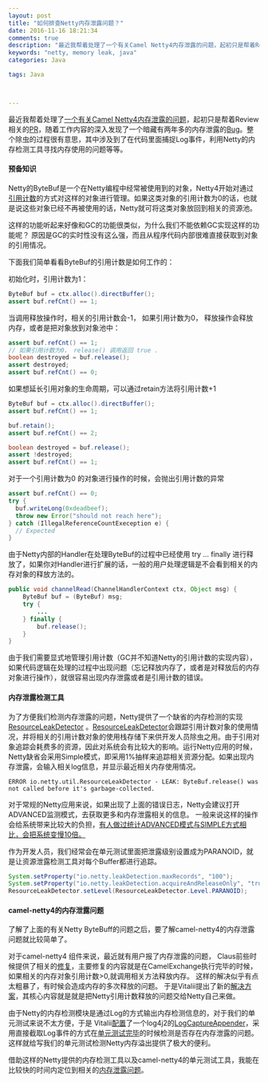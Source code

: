 ```yaml
---
layout: post
title: "如何排查Netty内存泄露问题？"
date: 2016-11-16 18:21:34
comments: true
description: "最近我帮着处理了一个有关Camel Netty4内存泄露的问题，起初只是帮着Review相关的PR，随着工作内容的深入发现了一个暗藏有两年多的内存泄露的Bug。整个除虫的过程很有意思，其中涉及到了在代码里面捕捉Log事件，利用Netty的内存检测工具寻找内存使用的问题等等。"
keywords: "netty, memory leak, java"
categories: Java

tags: Java



---
```


最近我帮着处理了[一个有关Camel Netty4内存泄露的问题](https://issues.apache.org/jira/browse/CAMEL-10409)，起初只是帮着Review相关的[PR](https://github.com/apache/camel/pull/1268)，随着工作内容的深入发现了一个暗藏有两年多的内存泄露的[Bug](https://issues.apache.org/jira/browse/CAMEL-10480)。整个除虫的过程很有意思，其中涉及到了在代码里面捕捉Log事件，利用Netty的内存检测工具寻找内存使用的问题等等。

#### 预备知识

Netty的ByteBuf是一个在Netty编程中经常被使用到的对象，Netty4开始对通过[引用计数](http://netty.io/wiki/reference-counted-objects.html)的方式对这样的对象进行管理。如果这类对象的引用计数为0的话，也就是说这些对象已经不再被使用的话，Netty就可将这类对象放回到相关的资源池。

这样的功能听起来好像和GC的功能很类似，为什么我们不能依赖GC实现这样的功能呢？ 原因是GC的实时性没有这么强，而且从程序代码内部很难直接获取到对象的引用情况。

下面我们简单看看ByteBuf的引用计数是如何工作的：

初始化时，引用计数为1：

```java
ByteBuf buf = ctx.alloc().directBuffer();
assert buf.refCnt() == 1;
```

当调用释放操作时，相关的引用计数会-1， 如果引用计数为0， 释放操作会释放内存，或者是把对象放到对象池中：

```java
assert buf.refCnt() == 1;
// 如果引用计数为0， release() 调用返回 true .
boolean destroyed = buf.release();
assert destroyed;
assert buf.refCnt() == 0;
```

如果想延长引用对象的生命周期，可以通过retain方法将引用计数+1

```java
ByteBuf buf = ctx.alloc().directBuffer();
assert buf.refCnt() == 1;

buf.retain();
assert buf.refCnt() == 2;

boolean destroyed = buf.release();
assert !destroyed;
assert buf.refCnt() == 1;
```

对于一个引用计数为0 的对象进行操作的时候，会抛出引用计数的异常

```java
assert buf.refCnt() == 0;
try {
  buf.writeLong(0xdeadbeef);
  throw new Error("should not reach here");
} catch (IllegalReferenceCountExeception e) {
  // Expected
}
```

由于Netty内部的Handler在处理ByteBuf的过程中已经使用 try … finally 进行释放了，如果你对Handler进行扩展的话，一般的用户处理逻辑是不会看到相关的内存对象的释放方法的。

```java
public void channelRead(ChannelHandlerContext ctx, Object msg) {
    ByteBuf buf = (ByteBuf) msg;
    try {
        ...
    } finally {
        buf.release();
    }
}
```

由于我们需要显式地管理引用计数（GC并不知道Netty的引用计数的实现内容），如果代码逻辑在处理的过程中出现问题（忘记释放内存了，或者是对释放后的内存对象进行操作），就很容易出现内存泄露或者是引用计数的错误。

#### 内存泄露检测工具

为了方便我们检测内存泄露的问题，Netty提供了一个缺省的内存检测的实现[ResourceLeakDetector](https://netty.io/4.0/api/io/netty/util/ResourceLeakDetector.html) 。[ResourceLeakDetector](https://netty.io/4.0/api/io/netty/util/ResourceLeakDetector.html)会跟踪引用计数对象的使用情况，并将相关的引用计数对象的使用栈存储下来供开发人员除虫之用。由于引用对象追踪会耗费多的资源，因此对系统会有比较大的影响。运行Netty应用的时候，Netty缺省会采用Simple模式，即采用1%抽样来追踪相关资源分配。如果出现内存泄露，会输入相关log信息，并显示最近相关内存使用情况。

```
ERROR io.netty.util.ResourceLeakDetector - LEAK: ByteBuf.release() was not called before it's garbage-collected.
```

 对于常规的Netty应用来说，如果出现了上面的错误日志，Netty会建议打开ADVANCED监测模式，去获取更多和内存泄露相关的信息。 一般来说这样的操作会给系统带来比较大的负担，[有人做过统计ADVANCED模式与SIMPLE方式相比，会把系统变慢10倍。](http://logz.io/blog/netty-bytebuf-memory-leak/)

作为开发人员，我们经常会在单元测试里面把泄露级别设置成为PARANOID，就是让资源泄露检测工具对每个Buffer都进行追踪。

```java
System.setProperty("io.netty.leakDetection.maxRecords", "100");
System.setProperty("io.netty.leakDetection.acquireAndReleaseOnly", "true");
ResourceLeakDetector.setLevel(ResourceLeakDetector.Level.PARANOID);
```

  

#### camel-netty4的内存泄露问题

了解了上面的有关Netty ByteBuff的问题之后，要了解camel-netty4的内存泄露问题就比较简单了。

对于camel-netty4 组件来说，最近就有用户报了内存泄露的问题， Claus前些时候提供了相关的[修复](https://issues.apache.org/jira/browse/CAMEL-9040)，主要修复的内容就是在CamelExchange执行完毕的时候，如果相关的内存对象引用计数>0,就调用相关方法释放内存。 这样的解决似乎有点太粗暴了，有时候会造成内存的多次释放的问题。 于是Vitalii提出了新的[解决方案](https://issues.apache.org/jira/browse/CAMEL-10409)，其核心内容就是就是把Netty引用计数释放的问题交给Netty自己来做。

由于Netty的内存检测模块是通过Log的方式输出内存检测信息的，对于我们的单元测试来说不太方便，于是 Vitalii[配置](https://github.com/apache/camel/blob/master/components/camel-netty4/src/test/resources/log4j2.properties#L28-L32)了一个log4j2的[LogCaptureAppender](https://github.com/apache/camel/blob/master/components/camel-netty4/src/test/java/org/apache/camel/component/netty4/LogCaptureAppender.java)，采用直接截取Log事件的方式在[单元测试完毕](https://github.com/apache/camel/blob/master/components/camel-netty4/src/test/java/org/apache/camel/component/netty4/BaseNettyTest.java#L77-L100)的时候检测是否存在内存泄露的问题。 这样就给写我们的单元测试检测Netty内存溢出提供了极大的便利。

借助这样的Netty提供的内存检测工具以及camel-netty4的单元测试工具，我能在比较快的时间内定位到相关的[内存泄露问题](https://github.com/apache/camel/commit/e56cc97612a07cedd5c67ff3c3b1e22bee525dfb)。



